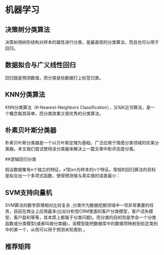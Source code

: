 # 机器学习
## 决策树分类算法

决策树用树形结构对样本的属性进行分类，是最直观的分类算法，而且也可以用于回归。
## 数据拟合与广义线性回归
回归就是预测数值，而分类是给数据打上标签归类。

## KNN分类算法

KNN分类算法（K-Nearest-Neighbors Classification），又叫K近邻算法，是一个概念极其简单，而分类效果又很优秀的分类算法。

## 朴素贝叶斯分类器

朴素贝叶斯分类器是一个以贝叶斯定理为基础，广泛应用于情感分类领域的优美分类器。本文我们尝试使用该分类器来解决上一篇文章中影评态度分类。



##逻辑回归分类

假设数据集有n个独立的特征，x1到xn为样本的n个特征。常规的回归算法的目标是拟合出一个多项式函数，使得预测值与真实值的误差最小：
## SVM支持向量机
SVM算法的数学原理相对比较复杂
 ,分类作为数据挖掘领域中一项非常重要的任务，目前在商业上应用最多(比如分析型CRM里面的客户分类模型，客户流失模型，客户盈利等等，其本质上都属于分类问题)。而分类的目的则是学会一个分类函数或分类模型(或者叫做分类器)，该模型能吧数据库中的数据项映射到给定类别中的某一个，从而可以用于预测未知类别
。

## 推荐矩阵